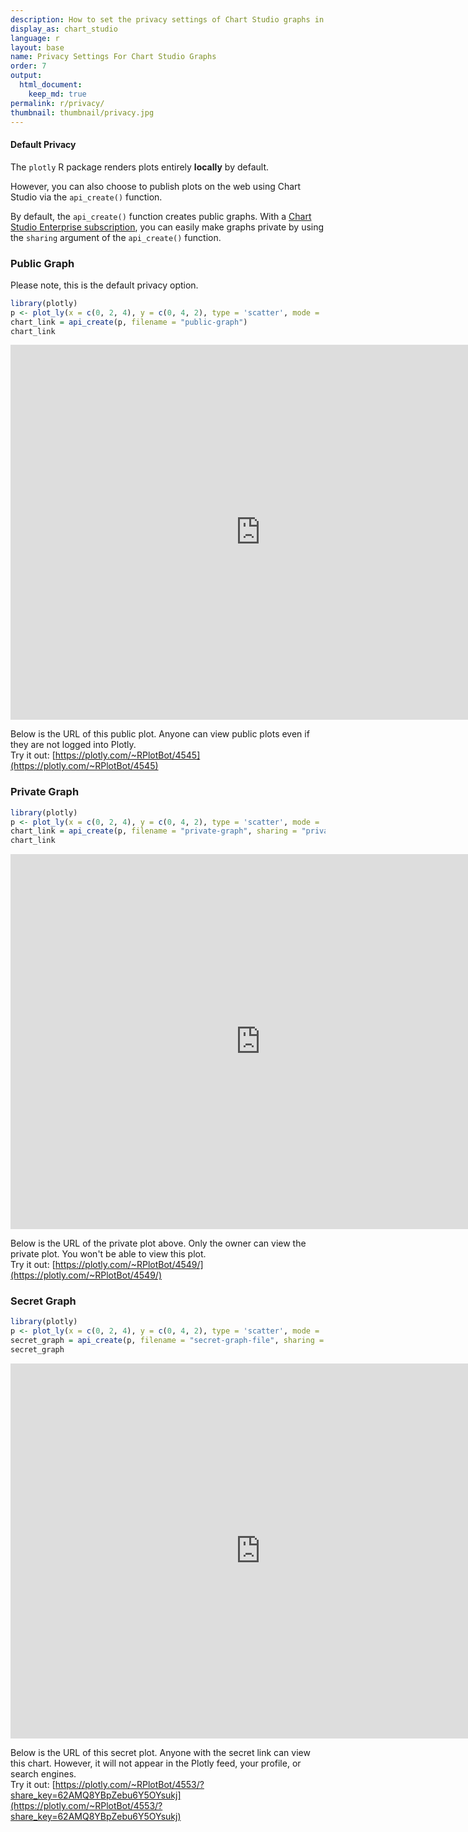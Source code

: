 ```yaml
---
description: How to set the privacy settings of Chart Studio graphs in R.
display_as: chart_studio
language: r
layout: base
name: Privacy Settings For Chart Studio Graphs
order: 7
output:
  html_document:
    keep_md: true
permalink: r/privacy/
thumbnail: thumbnail/privacy.jpg
---
```



#### Default Privacy
The `plotly` R package renders plots entirely **locally** by default.

However, you can also choose to publish plots on the web using Chart Studio via the `api_create()` function.

By default, the `api_create()` function creates public graphs. With a [Chart Studio Enterprise subscription](https://plotly.com/online-chart-maker/), you can easily make graphs private by using the `sharing` argument of the `api_create()` function.

### Public Graph

Please note, this is the default privacy option.


```r
library(plotly)
p <- plot_ly(x = c(0, 2, 4), y = c(0, 4, 2), type = 'scatter', mode = 'markers+lines')
chart_link = api_create(p, filename = "public-graph")
chart_link
```

<iframe src="https://plotly.com/~RPlotBot/4545.embed" width="800" height="600" id="igraph" scrolling="no" seamless="seamless" frameBorder="0"> </iframe>

Below is the URL of this public plot. Anyone can view public plots even if they are not logged into Plotly. <br> Try it out: [https://plotly.com/~RPlotBot/4545](https://plotly.com/~RPlotBot/4545)

### Private Graph

```r
library(plotly)
p <- plot_ly(x = c(0, 2, 4), y = c(0, 4, 2), type = 'scatter', mode = 'markers+lines')
chart_link = api_create(p, filename = "private-graph", sharing = "private")
chart_link
```

<iframe src="https://plotly.com/~RPlotBot/4549.embed" width="800" height="600" id="igraph" scrolling="no" seamless="seamless" frameBorder="0"> </iframe>

Below is the URL of the private plot above. Only the owner can view the private plot. You won't be able to view this plot. <br> Try it out: [https://plotly.com/~RPlotBot/4549/](https://plotly.com/~RPlotBot/4549/)

### Secret Graph

```r
library(plotly)
p <- plot_ly(x = c(0, 2, 4), y = c(0, 4, 2), type = 'scatter', mode = 'markers+lines')
secret_graph = api_create(p, filename = "secret-graph-file", sharing = "secret")
secret_graph
```

<iframe src="https://plotly.com/~RPlotBot/6047.embed?share_key=iSBbVxKkzzvUSNvkCxnxE5" width="800" height="600" id="igraph" scrolling="no" seamless="seamless" frameBorder="0"> </iframe>

Below is the URL of this secret plot. Anyone with the secret link can view this chart. However, it will not appear in the Plotly feed, your profile, or search engines. <br> Try it out:
[https://plotly.com/~RPlotBot/4553/?share_key=62AMQ8YBpZebu6Y5OYsukj](https://plotly.com/~RPlotBot/4553/?share_key=62AMQ8YBpZebu6Y5OYsukj)
